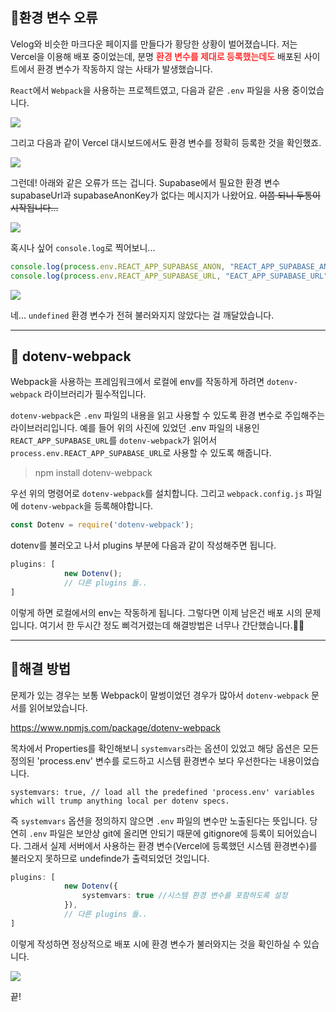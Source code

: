 ## 🦮환경 변수 오류

Velog와 비슷한 마크다운 페이지를 만들다가 황당한 상황이 벌어졌습니다. 저는 Vercel을 이용해 배포 중이었는데, 분명 <span style='color: #ff3333'>**환경 변수를 제대로 등록했는데도**</span> 배포된 사이트에서 환경 변수가 작동하지 않는 사태가 발생했습니다.

`React`에서 `Webpack`을 사용하는 프로젝트였고, 다음과 같은 `.env` 파일을 사용 중이었습니다.

<img src="/images/publishing_study/17/image1.webp"/>

그리고 다음과 같이 Vercel 대시보드에서도 환경 변수를 정확히 등록한 것을 확인했죠.

<img src="/images/publishing_study/17/image2.webp"/>

그런데! 아래와 같은 오류가 뜨는 겁니다. Supabase에서 필요한 환경 변수 supabaseUrl과 supabaseAnonKey가 없다는 메시지가 나왔어요.
<s>이쯤 되니 두통이 시작됩니다...</s>

<img src="/images/publishing_study/17/image3.webp"/>

혹시나 싶어 `console.log`로 찍어보니...

```typescript
console.log(process.env.REACT_APP_SUPABASE_ANON, "REACT_APP_SUPABASE_ANON");
console.log(process.env.REACT_APP_SUPABASE_URL, "EACT_APP_SUPABASE_URL");
```

<img src="/images/publishing_study/17/image4.webp"/>

네... `undefined` 환경 변수가 전혀 불러와지지 않았다는 걸 깨달았습니다.

***

## 🦮 dotenv-webpack

Webpack을 사용하는 프레임워크에서 로컬에 env를 작동하게 하려면 `dotenv-webpack` 라이브러리가 필수적입니다.

`dotenv-webpack`은 `.env` 파일의 내용을 읽고 사용할 수 있도록 환경 변수로 주입해주는 라이브러리입니다. 예를 들어 위의 사진에 있었던 .env 파일의 내용인 `REACT_APP_SUPABASE_URL`를 `dotenv-webpack`가 읽어서 `process.env.REACT_APP_SUPABASE_URL`로 사용할 수 있도록 해줍니다.

> npm install dotenv-webpack

우선 위의 명령어로 `dotenv-webpack`를 설치합니다.
그리고 `webpack.config.js` 파일에 `dotenv-webpack`을 등록해야합니다.

```typescript
const Dotenv = require('dotenv-webpack');
```

dotenv를 불러오고 나서 plugins 부분에 다음과 같이 작성해주면 됩니다.

```typescript
plugins: [
			new Dotenv();
            // 다른 plugins 들..
]
```

이렇게 하면 로컬에서의 env는 작동하게 됩니다. 그렇다면 이제 남은건 배포 시의 문제입니다.
여기서 한 두시간 정도 삐걱거렸는데 해결방법은 너무나 간단했습니다.🤣🤣

***

## 🦮해결 방법


문제가 있는 경우는 보통 Webpack이 말썽이었던 경우가 많아서 `dotenv-webpack` 문서를 읽어보았습니다.

https://www.npmjs.com/package/dotenv-webpack

목차에서 Properties를 확인해보니 `systemvars`라는 옵션이 있었고 해당 옵션은 모든 정의된 'process.env' 변수를 로드하고 시스템 환경변수 보다 우선한다는 내용이었습니다.

```
systemvars: true, // load all the predefined 'process.env' variables which will trump anything local per dotenv specs.
```

즉 `systemvars` 옵션을 정의하지 않으면 `.env` 파일의 변수만 노출된다는 뜻입니다. 당연히 `.env` 파일은 보안상 git에 올리면 안되기 때문에 gitignore에 등록이 되어있습니다. 그래서 실제 서버에서 사용하는 환경 변수(Vercel에 등록했던 시스템 환경변수)를 불러오지 못하므로 undefinde가 출력되었던 것입니다.

```typescript
plugins: [
			new Dotenv({
				systemvars: true //시스템 환경 변수를 포함하도록 설정
			}),
            // 다른 plugins 들..
]
```

이렇게 작성하면 정상적으로 배포 시에 환경 변수가 불러와지는 것을 확인하실 수 있습니다.

<img src="/images/publishing_study/17/image5.webp"/>

끝!